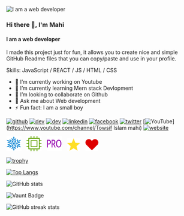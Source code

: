 ![I am a web developer](https://scontent.fdac34-1.fna.fbcdn.net/v/t39.30808-1/457651509_122163687824150306_3376461066558721859_n.jpg?stp=c264.0.718.718a_dst-jpg_s160x160_tt6&_nc_cat=110&ccb=1-7&_nc_sid=1d2534&_nc_eui2=AeFQ9Y9o-mrMcbHbOeJE8dyXIvmYcblZnwci-ZhxuVmfB1u-hugyemri1WnRnsyoNsc9pL4BYJOeOHHqe_vjjyE-&_nc_ohc=VyRHMmbRUBYQ7kNvgFXn3cF&_nc_zt=24&_nc_ht=scontent.fdac34-1.fna&_nc_gid=Al_XrM2I-fLIwoh3iSmAuvJ&oh=00_AYDRwuEXlkTuezVPo2Sm3SwVUL7B-kfxdTVxVyuWDcIukA&oe=677CBA6E)
### Hi there 👋, I'm Mahi
#### I am a web developer


I made this project just for fun, it allows you to create nice and simple GitHub Readme files that you can copy/paste and use in your profile.

Skills: JavaScript / REACT / JS / HTML / CSS

- 🔭 I’m currently working on Youtube 
- 🌱 I’m currently learning Mern stack Devlopment 
- 👯 I’m looking to collaborate on Github 
- 💬 Ask me about Web development 
- ⚡ Fun fact: I am a small boy 


[<img src='https://cdn.jsdelivr.net/npm/simple-icons@3.0.1/icons/github.svg' alt='github' height='40'>](https://github.com/TowsifIslamMahi)  [<img src='https://cdn.jsdelivr.net/npm/simple-icons@3.0.1/icons/dev-dot-to.svg' alt='dev' height='40'>](https://dev.to/mahi)  [<img src='https://cdn.jsdelivr.net/npm/simple-icons@3.0.1/icons/hashnode.svg' alt='dev' height='40'>](mahi)  [<img src='https://cdn.jsdelivr.net/npm/simple-icons@3.0.1/icons/linkedin.svg' alt='linkedin' height='40'>](https://www.linkedin.com/in/mahi/)  [<img src='https://cdn.jsdelivr.net/npm/simple-icons@3.0.1/icons/facebook.svg' alt='facebook' height='40'>](https://www.facebook.com/mahi)  [<img src='https://cdn.jsdelivr.net/npm/simple-icons@3.0.1/icons/twitter.svg' alt='twitter' height='40'>](https://twitter.com/mahi)  [<img src='https://cdn.jsdelivr.net/npm/simple-icons@3.0.1/icons/youtube.svg' alt='YouTube' height='40'>](https://www.youtube.com/channel/Towsif Islam mahi)  [<img src='https://cdn.jsdelivr.net/npm/simple-icons@3.0.1/icons/icloud.svg' alt='website' height='40'>](https://towsifislammahi.netlify.app/)  

<a href='https://archiveprogram.github.com/'><img src='https://raw.githubusercontent.com/acervenky/animated-github-badges/master/assets/acbadge.gif' width='40' height='40'></a> <a href='https://docs.github.com/en/developers'><img src='https://raw.githubusercontent.com/acervenky/animated-github-badges/master/assets/devbadge.gif' width='40' height='40'></a> <a href='https://github.com/pricing'><img src='https://raw.githubusercontent.com/acervenky/animated-github-badges/master/assets/pro.gif' width='40' height='40'></a> <a href='https://stars.github.com/'><img src='https://raw.githubusercontent.com/acervenky/animated-github-badges/master/assets/starbadge.gif' width='35' height='35'></a> <a href='https://docs.github.com/en/github/supporting-the-open-source-community-with-github-sponsors'><img src='https://raw.githubusercontent.com/acervenky/animated-github-badges/master/assets/sponsorbadge.gif' width='35' height='35'></a> 

[![trophy](https://github-profile-trophy.vercel.app/?username=TowsifIslamMahi)](https://github.com/ryo-ma/github-profile-trophy)

[![Top Langs](https://github-readme-stats.vercel.app/api/top-langs/?username=TowsifIslamMahi)](https://github.com/anuraghazra/github-readme-stats)

![GitHub stats](https://github-readme-stats.vercel.app/api?username=TowsifIslamMahi&show_icons=true&count_private=true)  

![Vaunt Badge](https://api.vaunt.dev/v1/github/entities/TowsifIslamMahi/contributions?format=svg&private=true)  

![GitHub streak stats](https://streak-stats.demolab.com/?user=TowsifIslamMahi)  

